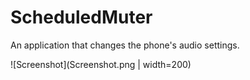 # ScheduledMuter
An application that changes the phone's audio settings.

![Screenshot](Screenshot.png | width=200)

